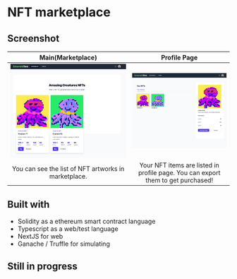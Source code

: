 # NFT marketplace

## Screenshot 
| Main(Marketplace) | Profile Page |
|:---------:|:-------:|
|![main](./screenshots/main.png)|![profile](./screenshots/profile.png)|
|You can see the list of NFT artworks in marketplace. |Your NFT items are listed in profile page. You can export them to get purchased!|

## Built with
- Solidity as a ethereum smart contract language
- Typescript as a web/test language
- NextJS for web
- Ganache / Truffle for simulating


## Still in progress